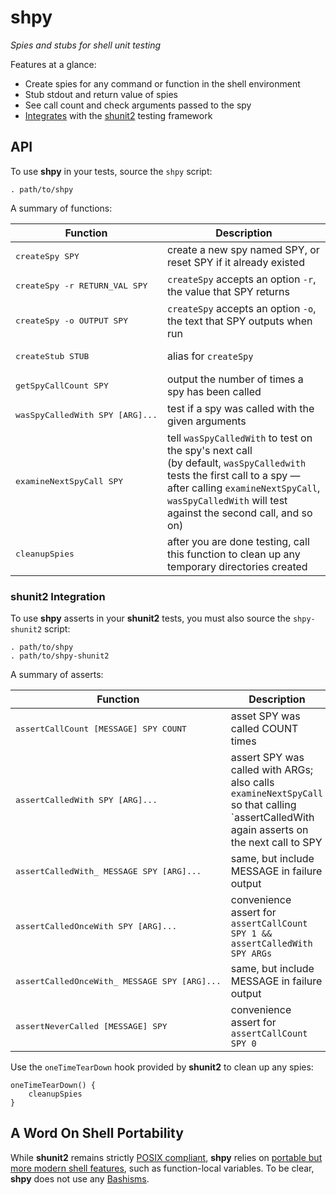 # shpy

*Spies and stubs for shell unit testing*

Features at a glance:

* Create spies for any command or function in the shell environment
* Stub stdout and return value of spies
* See call count and check arguments passed to the spy
* [Integrates](#shunit2-integration) with the [shunit2](https://github.com/kward/shunit2) testing framework

## API

To use **shpy** in your tests, source the `shpy` script:

	. path/to/shpy
	
A summary of functions:

Function                                 | Description
-----------------------------------------|-------------------------------------------------------------------------------
<pre>createSpy SPY</pre>                 | create a new spy named SPY, or reset SPY if it already existed
<pre>createSpy -r RETURN_VAL SPY</pre>   | `createSpy` accepts an option `-r`, the value that SPY returns
<pre>createSpy -o OUTPUT SPY</pre>       | `createSpy` accepts an option `-o`, the text that SPY outputs when run
<pre>createStub STUB</pre>               | alias for `createSpy`
<pre>getSpyCallCount SPY</pre>           | output the number of times a spy has been called
<pre>wasSpyCalledWith SPY [ARG]...</pre> | test if a spy was called with the given arguments
<pre>examineNextSpyCall SPY</pre>        | tell `wasSpyCalledWith` to test on the spy's next call<br/>(by default, `wasSpyCalledwith` tests the first call to a spy — after calling `examineNextSpyCall`, `wasSpyCalledWith` will test against the second call, and so on)
<pre>cleanupSpies</pre>                  | after you are done testing, call this function to clean up any temporary directories created

### shunit2 Integration

To use **shpy** asserts in your **shunit2** tests, you must also source the
`shpy-shunit2` script:

	. path/to/shpy
	. path/to/shpy-shunit2
	
A summary of asserts:

Function                                              | Description
------------------------------------------------------|------------------------------------------------------------------
<pre>assertCallCount [MESSAGE] SPY COUNT</pre>        | asset SPY was called COUNT times
<pre>assertCalledWith SPY [ARG]...</pre>              | assert SPY was called with ARGs; also calls `examineNextSpyCall` so that calling `assertCalledWith</pre> again asserts on the next call to SPY
<pre>assertCalledWith_ MESSAGE SPY [ARG]...</pre>     | same, but include MESSAGE in failure output
<pre>assertCalledOnceWith SPY [ARG]...</pre>          | convenience assert for `assertCallCount SPY 1 && assertCalledWith SPY ARGs`
<pre>assertCalledOnceWith_ MESSAGE SPY [ARG]...</pre> | same, but include MESSAGE in failure output
<pre>assertNeverCalled [MESSAGE] SPY</pre>            | convenience assert for `assertCallCount SPY 0`

Use the `oneTimeTearDown` hook provided by **shunit2** to clean up any spies:

    oneTimeTearDown() {
        cleanupSpies
    }

## A Word On Shell Portability

While **shunit2** remains strictly [POSIX
compliant](http://shellhaters.heroku.com/posix), **shpy** relies on [portable but more modern shell features](http://apenwarr.ca/log/?m=201102#28), such as
function-local variables.  To be clear, **shpy** does not use any
[Bashisms](https://wiki.ubuntu.com/DashAsBinSh).
